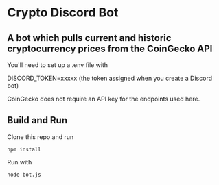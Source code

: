 # Crypto Discord Bot

## A bot which pulls current and historic cryptocurrency prices from the CoinGecko API

You'll need to set up a .env file with


DISCORD_TOKEN=xxxxx (the token assigned when you create a Discord bot)


CoinGecko does not require an API key for the endpoints used here.

## Build and Run

Clone this repo and run

`npm install`

Run with

`node bot.js`